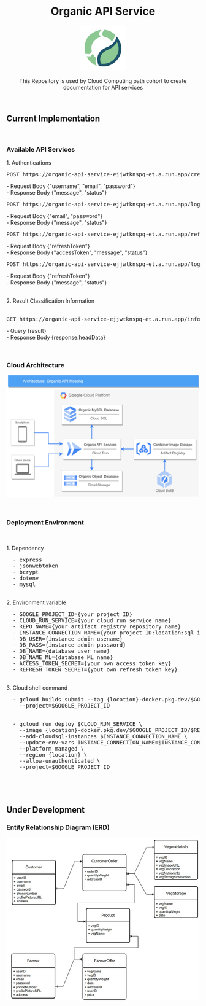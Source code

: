 <h1 align="center">Organic API Service</h1>
<p align="center">
  <img src="organic_logo.png" alt="Organic" height="120" />
</p>
<p align="center">
  This Repository is used by Cloud Computing path cohort to create documentation for API services
</p>
<br>
<h2>Current Implementation</h2>
<br>
<h3>Available API Services</h3>
<p>
1. Authentications
<br>
   <pre>POST https://organic-api-service-ejjwtknspq-et.a.run.app/createUser</pre>
    <p>- Request Body {"username", "email", "password"} <br>
    - Response Body {"message", "status"} <br></p>
    
   <pre>POST https://organic-api-service-ejjwtknspq-et.a.run.app/login</pre>
   <p>- Request Body {"email", "password"} <br>
    - Response Body {"message", "status"} <br></p>
    
   <pre>POST https://organic-api-service-ejjwtknspq-et.a.run.app/refreshAccessToken</pre>
   <p>- Request Body {"refreshToken"} <br>
    - Response Body {"accessToken", "message", "status"} <br></p>
    
   <pre>POST https://organic-api-service-ejjwtknspq-et.a.run.app/logout</pre>
   <p>- Request Body {"refreshToken"} <br>
    - Response Body {"message", "status"} <br></p>
<br>
2. Result Classification Information
<br><br>
   <pre>GET https://organic-api-service-ejjwtknspq-et.a.run.app/info_ML/{result}</pre>
   <p>- Query {result} <br>
    - Response Body {response.headData} <br></p>
</p>
<br>
<h3>Cloud Architecture</h3>
<p align="center">
  <img src="cloud architecture organic.png" alt="Cloud Architecture" />
</p>
<br>
<h3>Deployment Environment</h3>
<br>
<p>
1. Dependency
  <br>
  <pre>
  - express
  - jsonwebtoken
  - bcrypt
  - dotenv
  - mysql </pre>
  <br>
2. Environment variable
  <br>
  <pre>
  - GOOGLE_PROJECT_ID={your project ID}
  - CLOUD_RUN_SERVICE={your cloud run service name}
  - REPO_NAME={your artifact registry repository name}
  - INSTANCE_CONNECTION_NAME={your project ID:location:sql instance name}
  - DB_USER={instance admin usename}
  - DB_PASS={instance admin password}
  - DB_NAME={database user name}
  - DB_NAME_ML={database ML name}
  - ACCESS_TOKEN_SECRET={your own access token key}
  - REFRESH_TOKEN_SECRET={yout own refresh token key} </pre>
  <br>
3. Cloud shell command
  <br>
  <pre>
  - gcloud builds submit --tag {location}-docker.pkg.dev/$GOOGLE_PROJECT_ID/$REPO_NAME/$CLOUD_RUN_SERVICE \
    --project=$GOOGLE_PROJECT_ID
    <br>
  - gcloud run deploy $CLOUD_RUN_SERVICE \
    --image {location}-docker.pkg.dev/$GOOGLE_PROJECT_ID/$REPO_NAME/$CLOUD_RUN_SERVICE \
    --add-cloudsql-instances $INSTANCE_CONNECTION_NAME \
    --update-env-vars INSTANCE_CONNECTION_NAME=$INSTANCE_CONNECTION_NAME,DB_USER=$DB_USER,DB_PASS=$DB_PASS,DB_NAME=$DB_NAME,ACCESS_TOKEN_SECRET=$ACCESS_TOKEN_SECRET,REFRESH_TOKEN_SECRET=$REFRESH_TOKEN_SECRET,DB_NAME_ML=$DB_NAME_ML \
    --platform managed \
    --region {location} \
    --allow-unauthenticated \
    --project=$GOOGLE_PROJECT_ID </pre>
    <br>
</p>
<br>
<h2>Under Development</h2>
<h3>Entity Relationship Diagram (ERD)</h3>
<p align="center">
  <img src="ERD organic.jpg" alt="ERD" />
</p>
<br>


